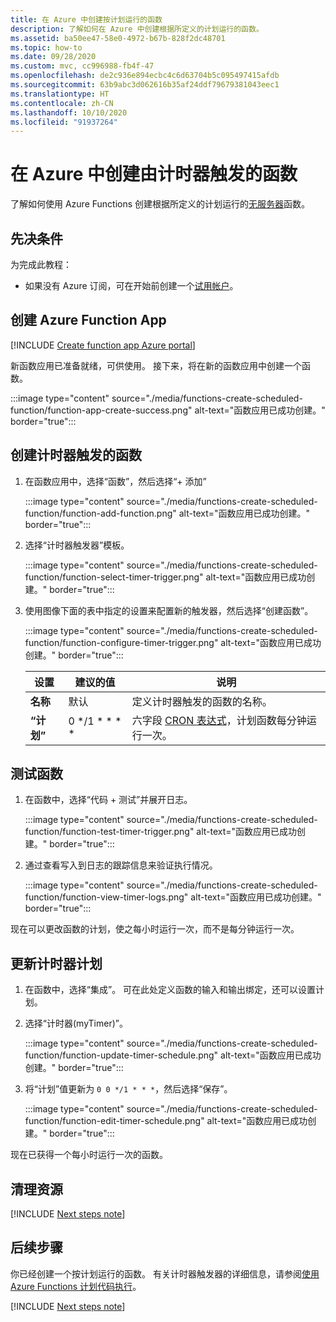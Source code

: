 ```yaml
---
title: 在 Azure 中创建按计划运行的函数
description: 了解如何在 Azure 中创建根据所定义的计划运行的函数。
ms.assetid: ba50ee47-58e0-4972-b67b-828f2dc48701
ms.topic: how-to
ms.date: 09/28/2020
ms.custom: mvc, cc996988-fb4f-47
ms.openlocfilehash: de2c936e894ecbc4c6d63704b5c095497415afdb
ms.sourcegitcommit: 63b9abc3d062616b35af24ddf79679381043eec1
ms.translationtype: HT
ms.contentlocale: zh-CN
ms.lasthandoff: 10/10/2020
ms.locfileid: "91937264"
---
```

# <a name="create-a-function-in-azure-that-is-triggered-by-a-timer"></a>在 Azure 中创建由计时器触发的函数

了解如何使用 Azure Functions 创建根据所定义的计划运行的[无服务器](https://azure.microsoft.com/solutions/serverless/)函数。

## <a name="prerequisites"></a>先决条件

为完成此教程：

+ 如果没有 Azure 订阅，可在开始前创建一个[试用帐户](https://www.azure.cn/pricing/1rmb-trial)。

## <a name="create-an-azure-function-app"></a>创建 Azure Function App

[!INCLUDE [Create function app Azure portal](../../includes/functions-create-function-app-portal.md)]

新函数应用已准备就绪，可供使用。 接下来，将在新的函数应用中创建一个函数。

:::image type="content" source="./media/functions-create-scheduled-function/function-app-create-success.png" alt-text="函数应用已成功创建。" border="true":::

<a name="create-function"></a>

## <a name="create-a-timer-triggered-function"></a>创建计时器触发的函数

1. 在函数应用中，选择“函数”，然后选择“+ 添加” 

   :::image type="content" source="./media/functions-create-scheduled-function/function-add-function.png" alt-text="函数应用已成功创建。" border="true":::

1. 选择“计时器触发器”模板。 

    :::image type="content" source="./media/functions-create-scheduled-function/function-select-timer-trigger.png" alt-text="函数应用已成功创建。" border="true":::

1. 使用图像下面的表中指定的设置来配置新的触发器，然后选择“创建函数”。

    :::image type="content" source="./media/functions-create-scheduled-function/function-configure-timer-trigger.png" alt-text="函数应用已成功创建。" border="true":::
    
    | 设置 | 建议的值 | 说明 |
    |---|---|---|
    | **名称** | 默认 | 定义计时器触发的函数的名称。 |
    | **“计划”** | 0 \*/1 \* \* \* \* | 六字段 [CRON 表达式](functions-bindings-timer.md#ncrontab-expressions)，计划函数每分钟运行一次。 |

## <a name="test-the-function"></a>测试函数

1. 在函数中，选择“代码 + 测试”并展开日志。

    :::image type="content" source="./media/functions-create-scheduled-function/function-test-timer-trigger.png" alt-text="函数应用已成功创建。" border="true":::

1. 通过查看写入到日志的跟踪信息来验证执行情况。

    :::image type="content" source="./media/functions-create-scheduled-function/function-view-timer-logs.png" alt-text="函数应用已成功创建。" border="true":::

现在可以更改函数的计划，使之每小时运行一次，而不是每分钟运行一次。

## <a name="update-the-timer-schedule"></a>更新计时器计划

1. 在函数中，选择“集成”。 可在此处定义函数的输入和输出绑定，还可以设置计划。 

1. 选择“计时器(myTimer)”。

    :::image type="content" source="./media/functions-create-scheduled-function/function-update-timer-schedule.png" alt-text="函数应用已成功创建。" border="true":::

1. 将“计划”值更新为 `0 0 */1 * * *`，然后选择“保存”。  

    :::image type="content" source="./media/functions-create-scheduled-function/function-edit-timer-schedule.png" alt-text="函数应用已成功创建。" border="true":::

现在已获得一个每小时运行一次的函数。

## <a name="clean-up-resources"></a>清理资源

[!INCLUDE [Next steps note](../../includes/functions-quickstart-cleanup.md)]

## <a name="next-steps"></a>后续步骤

你已经创建一个按计划运行的函数。 有关计时器触发器的详细信息，请参阅[使用 Azure Functions 计划代码执行](functions-bindings-timer.md)。

[!INCLUDE [Next steps note](../../includes/functions-quickstart-next-steps.md)]


